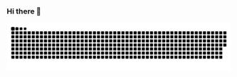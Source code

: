 ### Hi there 👋

<picture>
  <source media="(prefers-color-scheme: dark)" srcset="https://raw.githubusercontent.com/james-curtis/james-curtis/output/github-contribution-grid-snake-dark.svg">
  <source media="(prefers-color-scheme: light)" srcset="https://raw.githubusercontent.com/james-curtis/james-curtis/output/github-contribution-grid-snake.svg">
  <img alt="github contribution grid snake animation" src="https://raw.githubusercontent.com/james-curtis/james-curtis/output/github-contribution-grid-snake.svg">
</picture>

<!--
**james-curtis/james-curtis** is a ✨ _special_ ✨ repository because its `README.md` (this file) appears on your GitHub profile.

Here are some ideas to get you started:

- 🔭 I’m currently working on ...
- 🌱 I’m currently learning ...
- 👯 I’m looking to collaborate on ...
- 🤔 I’m looking for help with ...
- 💬 Ask me about ...
- 📫 How to reach me: ...
- 😄 Pronouns: ...
- ⚡ Fun fact: ...
-->
